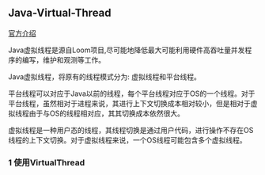 ## Java-Virtual-Thread

[官方介绍](https://docs.oracle.com/en/java/javase/19/core/virtual-threads.html#GUID-DC4306FC-D6C1-4BCC-AECE-48C32C1A8DAA)

Java虚拟线程是源自Loom项目,尽可能地降低最大可能利用硬件高吞吐量并发程序的编写，维护和观测等工作。

Java虚拟线程，将原有的线程模式分为: 虚拟线程和平台线程。

平台线程可以对应于Java以前的线程，每个平台线程对应于OS的一个线程。对于平台线程，虽然相对于进程来说，其进行上下文切换成本相对较小，但是相对于虚拟线程由于与OS的线程相对应，其其切换成本依然很大。

虚拟线程是一种用户态的线程，其线程切换是通过用户代码，进行操作不存在OS线程的上下文切换。对于虚拟线程来说，一个OS线程可能包含多个虚拟线程。

### 1 使用VirtualThread
